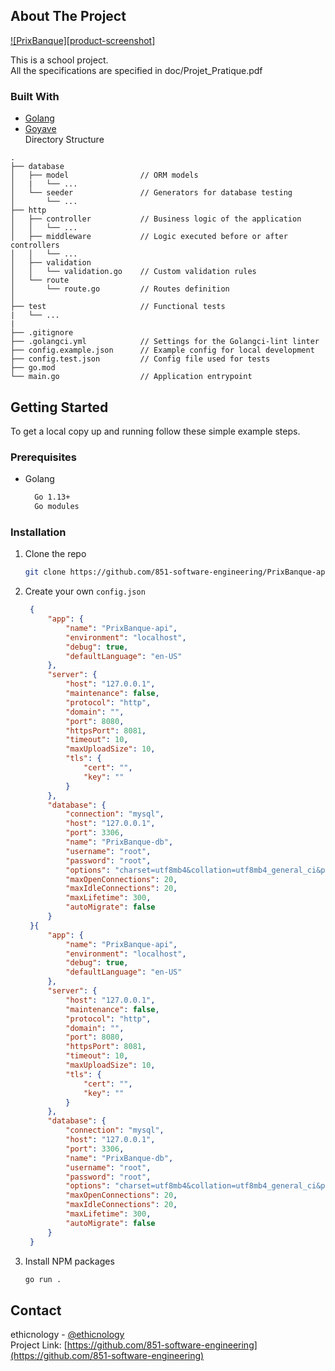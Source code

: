 ## About The Project
[![PrixBanque][product-screenshot]](https://github.com/851-software-engineering/PrixBanque-api/doc/logo.png)

This is a school project.  
All the specifications are specified in doc/Projet_Pratique.pdf

### Built With
* [Golang](https://golang.org)  
* [Goyave](https://goyave.dev)  
Directory Structure
```
.
├── database
│   ├── model                // ORM models
│   |   └── ...
│   └── seeder               // Generators for database testing
│       └── ...
├── http
│   ├── controller           // Business logic of the application
│   │   └── ...
│   ├── middleware           // Logic executed before or after controllers
│   │   └── ...
│   ├── validation
│   │   └── validation.go    // Custom validation rules
│   └── route
│       └── route.go         // Routes definition
│
├── test                     // Functional tests
|   └── ...
|
├── .gitignore
├── .golangci.yml            // Settings for the Golangci-lint linter
├── config.example.json      // Example config for local development
├── config.test.json         // Config file used for tests
├── go.mod
└── main.go                  // Application entrypoint
```


<!-- GETTING STARTED -->
## Getting Started
To get a local copy up and running follow these simple example steps.

### Prerequisites
* Golang
  ```sh
    Go 1.13+
    Go modules
  ```

### Installation
1. Clone the repo
   ```sh
   git clone https://github.com/851-software-engineering/PrixBanque-api.git
   ```
2. Create your own `config.json`
   ```JSON
    {
        "app": {
            "name": "PrixBanque-api",
            "environment": "localhost",
            "debug": true,
            "defaultLanguage": "en-US"
        },
        "server": {
            "host": "127.0.0.1",
            "maintenance": false,
            "protocol": "http",
            "domain": "",
            "port": 8080,
            "httpsPort": 8081,
            "timeout": 10,
            "maxUploadSize": 10,
            "tls": {
                "cert": "",
                "key": ""
            }
        },
        "database": {
            "connection": "mysql",
            "host": "127.0.0.1",
            "port": 3306,
            "name": "PrixBanque-db",
            "username": "root",
            "password": "root",
            "options": "charset=utf8mb4&collation=utf8mb4_general_ci&parseTime=true&loc=Local",
            "maxOpenConnections": 20,
            "maxIdleConnections": 20,
            "maxLifetime": 300,
            "autoMigrate": false
        }
    }{
        "app": {
            "name": "PrixBanque-api",
            "environment": "localhost",
            "debug": true,
            "defaultLanguage": "en-US"
        },
        "server": {
            "host": "127.0.0.1",
            "maintenance": false,
            "protocol": "http",
            "domain": "",
            "port": 8080,
            "httpsPort": 8081,
            "timeout": 10,
            "maxUploadSize": 10,
            "tls": {
                "cert": "",
                "key": ""
            }
        },
        "database": {
            "connection": "mysql",
            "host": "127.0.0.1",
            "port": 3306,
            "name": "PrixBanque-db",
            "username": "root",
            "password": "root",
            "options": "charset=utf8mb4&collation=utf8mb4_general_ci&parseTime=true&loc=Local",
            "maxOpenConnections": 20,
            "maxIdleConnections": 20,
            "maxLifetime": 300,
            "autoMigrate": false
        }
    }
   ```
3. Install NPM packages
   ```sh
   go run .
   ```

## Contact
ethicnology - [@ethicnology](https://twitter.com/ethicnology)  
Project Link: [https://github.com/851-software-engineering](https://github.com/851-software-engineering)